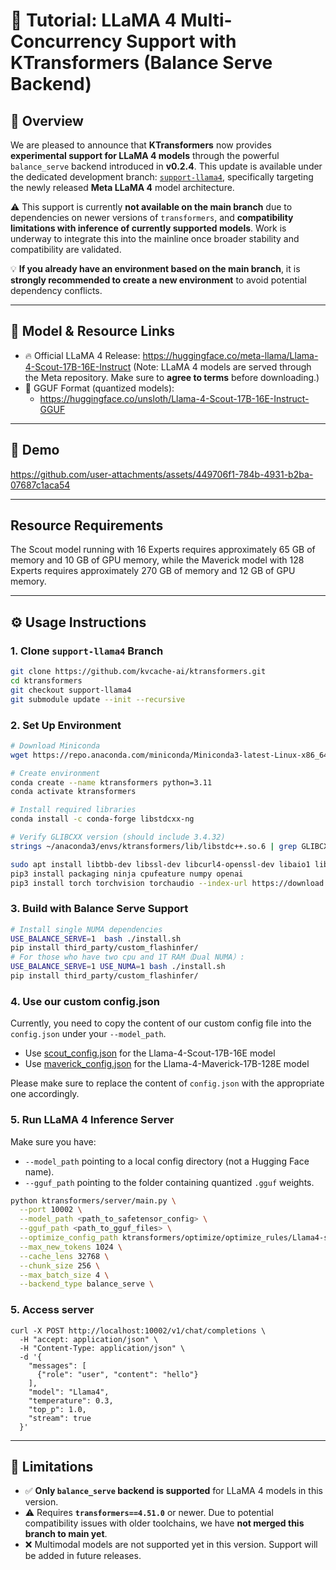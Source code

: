 # 🦙 Tutorial: LLaMA 4 Multi-Concurrency Support with KTransformers (Balance Serve Backend)

## 📌 Overview

We are pleased to announce that **KTransformers** now provides **experimental support for LLaMA 4 models** through the powerful `balance_serve` backend introduced in **v0.2.4**. This update is available under the dedicated development branch: [`support-llama4`](https://github.com/kvcache-ai/ktransformers/tree/support-llama4), specifically targeting the newly released **Meta LLaMA 4** model architecture.

⚠️ This support is currently **not available on the main branch** due to dependencies on newer versions of `transformers`, and **compatibility limitations with inference of currently supported models**. Work is underway to integrate this into the mainline once broader stability and compatibility are validated.

💡 **If you already have an environment based on the main branch**, it is **strongly recommended to create a new environment** to avoid potential dependency conflicts.

------

## 🔗 Model & Resource Links

- 🔥 Official LLaMA 4 Release: https://huggingface.co/meta-llama/Llama-4-Scout-17B-16E-Instruct
   (Note: LLaMA 4 models are served through the Meta repository. Make sure to **agree to terms** before downloading.)
- 🧠 GGUF Format (quantized models):
  - https://huggingface.co/unsloth/Llama-4-Scout-17B-16E-Instruct-GGUF

------

## 🧪 Demo

https://github.com/user-attachments/assets/449706f1-784b-4931-b2ba-07687c1aca54

------

## Resource Requirements

The Scout model running with 16 Experts requires approximately 65 GB of memory and 10 GB of GPU memory, while the Maverick model with 128 Experts requires approximately 270 GB of memory and 12 GB of GPU memory.

------

## ⚙️ Usage Instructions

### 1. Clone `support-llama4` Branch

```bash
git clone https://github.com/kvcache-ai/ktransformers.git
cd ktransformers
git checkout support-llama4
git submodule update --init --recursive
```

### 2. Set Up Environment

```bash
# Download Miniconda
wget https://repo.anaconda.com/miniconda/Miniconda3-latest-Linux-x86_64.sh

# Create environment
conda create --name ktransformers python=3.11
conda activate ktransformers

# Install required libraries
conda install -c conda-forge libstdcxx-ng

# Verify GLIBCXX version (should include 3.4.32)
strings ~/anaconda3/envs/ktransformers/lib/libstdc++.so.6 | grep GLIBCXX

sudo apt install libtbb-dev libssl-dev libcurl4-openssl-dev libaio1 libaio-dev libfmt-dev libgflags-dev zlib1g-dev patchelf
pip3 install packaging ninja cpufeature numpy openai
pip3 install torch torchvision torchaudio --index-url https://download.pytorch.org/whl/cu126
```

### 3. Build with Balance Serve Support

```bash
# Install single NUMA dependencies
USE_BALANCE_SERVE=1  bash ./install.sh
pip install third_party/custom_flashinfer/
# For those who have two cpu and 1T RAM（Dual NUMA）:
USE_BALANCE_SERVE=1 USE_NUMA=1 bash ./install.sh
pip install third_party/custom_flashinfer/
```

### 4. Use our custom config.json

Currently, you need to copy the content of our custom config file into the `config.json` under your `--model_path`.  
- Use [scout_config.json](https://github.com/kvcache-ai/ktransformers/blob/support-llama4/doc/en/scout_config.json) for the Llama-4-Scout-17B-16E model  
- Use [maverick_config.json](https://github.com/kvcache-ai/ktransformers/blob/support-llama4/doc/en/maverick_config.json) for the Llama-4-Maverick-17B-128E model  

Please make sure to replace the content of `config.json` with the appropriate one accordingly.

### 5. Run LLaMA 4 Inference Server

Make sure you have:

- `--model_path` pointing to a local config directory (not a Hugging Face name).
- `--gguf_path` pointing to the folder containing quantized `.gguf` weights.

```bash
python ktransformers/server/main.py \
  --port 10002 \
  --model_path <path_to_safetensor_config> \
  --gguf_path <path_to_gguf_files> \
  --optimize_config_path ktransformers/optimize/optimize_rules/Llama4-serve.yaml \
  --max_new_tokens 1024 \
  --cache_lens 32768 \
  --chunk_size 256 \
  --max_batch_size 4 \
  --backend_type balance_serve \
```

### 5. Access server

```
curl -X POST http://localhost:10002/v1/chat/completions \
  -H "accept: application/json" \
  -H "Content-Type: application/json" \
  -d '{
    "messages": [
      {"role": "user", "content": "hello"}
    ],
    "model": "Llama4",
    "temperature": 0.3,
    "top_p": 1.0,
    "stream": true
  }'
```

------

## 📌 Limitations

- ✅ **Only `balance_serve` backend is supported** for LLaMA 4 models in this version.
- ⚠️ Requires **`transformers==4.51.0`** or newer. Due to potential compatibility issues with older toolchains, we have **not merged this branch to main yet**.
- ❌ Multimodal models are not supported yet in this version. Support will be added in future releases.
